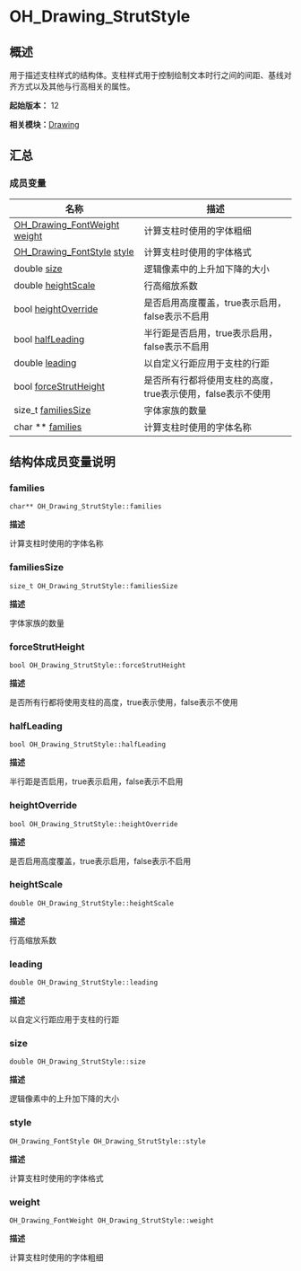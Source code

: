 # OH_Drawing_StrutStyle


## 概述

用于描述支柱样式的结构体。支柱样式用于控制绘制文本时行之间的间距、基线对齐方式以及其他与行高相关的属性。

**起始版本：** 12

**相关模块：**[Drawing](_drawing.md)


## 汇总


### 成员变量

| 名称 | 描述 | 
| -------- | -------- |
| [OH_Drawing_FontWeight](_drawing.md#oh_drawing_fontweight) [weight](#weight) | 计算支柱时使用的字体粗细  | 
| [OH_Drawing_FontStyle](_drawing.md#oh_drawing_fontstyle) [style](#style) | 计算支柱时使用的字体格式  | 
| double [size](#size) | 逻辑像素中的上升加下降的大小  | 
| double [heightScale](#heightscale) | 行高缩放系数  | 
| bool [heightOverride](#heightoverride) | 是否启用高度覆盖，true表示启用，false表示不启用  | 
| bool [halfLeading](#halfleading) | 半行距是否启用，true表示启用，false表示不启用  | 
| double [leading](#leading) | 以自定义行距应用于支柱的行距  | 
| bool [forceStrutHeight](#forcestrutheight) | 是否所有行都将使用支柱的高度，true表示使用，false表示不使用  | 
| size_t [familiesSize](#familiessize) | 字体家族的数量  | 
| char \*\* [families](#families) | 计算支柱时使用的字体名称  | 


## 结构体成员变量说明


### families

```
char** OH_Drawing_StrutStyle::families
```
**描述**

计算支柱时使用的字体名称


### familiesSize

```
size_t OH_Drawing_StrutStyle::familiesSize
```

**描述**

字体家族的数量


### forceStrutHeight

```
bool OH_Drawing_StrutStyle::forceStrutHeight
```
**描述**

是否所有行都将使用支柱的高度，true表示使用，false表示不使用


### halfLeading

```
bool OH_Drawing_StrutStyle::halfLeading
```
**描述**

半行距是否启用，true表示启用，false表示不启用


### heightOverride

```
bool OH_Drawing_StrutStyle::heightOverride
```

**描述**

是否启用高度覆盖，true表示启用，false表示不启用


### heightScale

```
double OH_Drawing_StrutStyle::heightScale
```

**描述**

行高缩放系数


### leading

```
double OH_Drawing_StrutStyle::leading
```

**描述**

以自定义行距应用于支柱的行距


### size

```
double OH_Drawing_StrutStyle::size
```

**描述**

逻辑像素中的上升加下降的大小


### style

```
OH_Drawing_FontStyle OH_Drawing_StrutStyle::style
```

**描述**

计算支柱时使用的字体格式


### weight

```
OH_Drawing_FontWeight OH_Drawing_StrutStyle::weight
```

**描述**

计算支柱时使用的字体粗细
